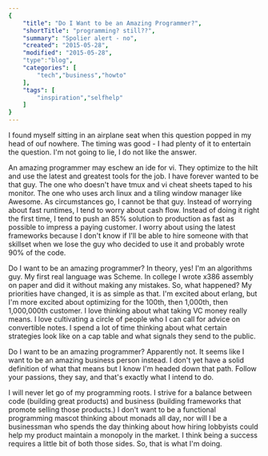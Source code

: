 ```yaml
---
{
    "title": "Do I Want to be an Amazing Programmer?",
    "shortTitle": "programming? still??",
    "summary": "Spolier alert - no",
    "created": "2015-05-28",
    "modified": "2015-05-28",
    "type":"blog",
    "categories": [
        "tech","business","howto"
    ],
    "tags": [
        "inspiration","selfhelp"
    ]
}
---
```

I found myself sitting in an airplane seat when this question popped in my head of ouf nowhere. The timing was good - I had plenty of it to entertain the question. I'm not going to lie, I do not like the answer.

An amazing programmer may eschew an ide for vi. They optimize to the hilt and use the latest and greatest tools for the job. I have forever wanted to be that guy. The one who doesn't have tmux and vi cheat sheets taped to his monitor. The one who uses arch linux and a tiling window manager like Awesome. As circumstances go, I cannot be that guy. Instead of worrying about fast runtimes, I tend to worry about cash flow. Instead of doing it right the first time, I tend to push an 85% solution to production as fast as possible to impress a paying customer. I worry about using the latest frameworks because I don't know if I'll be able to hire someone with that skillset when we lose the guy who decided to use it and probably wrote 90% of the code.

Do I want to be an amazing programmer? In theory, yes! I'm an algorithms guy. My first real language was Scheme. In college I wrote x386 assembly on paper and did it without making any mistakes. So, what happened? My priorities have changed, it is as simple as that. I'm excited about erlang, but I'm more excited about optimizing for the 100th, then 1,000th, then 1,000,000th customer. I love thinking about what taking VC money really means. I love cultivating a circle of people who I can call for advice on convertible notes. I spend a lot of time thinking about what certain strategies look like on a cap table and what signals they send to the public.

Do I want to be an amazing programmer? Apparently not. It seems like I want to be an amazing business person instead. I  don't yet have a solid definition of what that means but I know I'm headed down that path. Follow your passions, 
they say, and that's exactly what I intend to do.

I will never let go of my programming roots. I strive for a balance between code (building great products) and business (building frameworks that promote selling those products.) I don't want to be a functional programming mascot thinking about monads all day, nor will I be a businessman who spends the day thinking about how hiring lobbyists could help my product maintain a monopoly in the market. I think being a success requires a little bit of both those sides. So, that is what I'm doing. 
